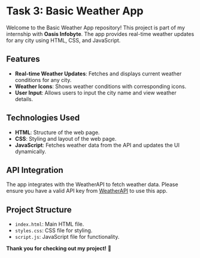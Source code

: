 # Task 3: Basic Weather App

Welcome to the Basic Weather App repository! This project is part of my internship with **Oasis Infobyte**. The app provides real-time weather updates for any city using HTML, CSS, and JavaScript.

## Features

- **Real-time Weather Updates**: Fetches and displays current weather conditions for any city.
- **Weather Icons**: Shows weather conditions with corresponding icons.
- **User Input**: Allows users to input the city name and view weather details.

## Technologies Used

- **HTML**: Structure of the web page.
- **CSS**: Styling and layout of the web page.
- **JavaScript**: Fetches weather data from the API and updates the UI dynamically.

## API Integration

The app integrates with the WeatherAPI to fetch weather data. Please ensure you have a valid API key from [WeatherAPI](https://www.weatherapi.com/) to use this app.

## Project Structure

- `index.html`: Main HTML file.
- `styles.css`: CSS file for styling.
- `script.js`: JavaScript file for functionality.

**Thank you for checking out my project!** 🎉
